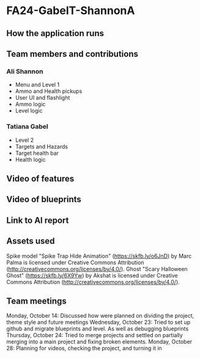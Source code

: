 # FA24-GabelT-ShannonA
## How the application runs

## Team members and contributions
### Ali Shannon
* Menu and Level 1
* Ammo and Health pickups
* User UI and flashlight
* Ammo logic
* Level logic
### Tatiana Gabel
* Level 2
* Targets and Hazards
* Target health bar
* Health logic
## Video of features

## Video of blueprints

## Link to AI report

## Assets used
Spike model
"Spike Trap Hide Animation" (https://skfb.ly/o6JnD) by Marc Palma is licensed under Creative Commons Attribution (http://creativecommons.org/licenses/by/4.0/).
Ghost
"Scary Halloween Ghost" (https://skfb.ly/6X9Yw) by Akshat is licensed under Creative Commons Attribution (http://creativecommons.org/licenses/by/4.0/).
## Team meetings
Monday, October 14: Discussed how were planned on dividing the project, theme style and future meetings
Wednesday, October 23: Tried to set up github and migrate blueprints and level. As well as debugging blueprints
Thursday, October 24: Tried to merge projects and settled on partially merging into a main project and fixing broken elements. 
Monday, October 28: Planning for videos, checking the project,
and turning it in

